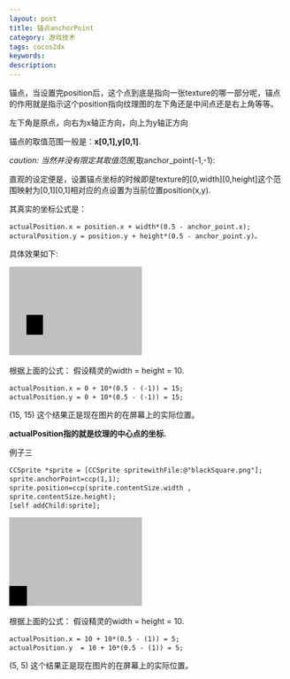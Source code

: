 ```yaml
---
layout: post
title: 锚点anchorPoint
category: 游戏技术
tags: cocos2dx
keywords: 
description: 
---
```


锚点，当设置完position后，这个点到底是指向一张texture的哪一部分呢，锚点的作用就是指示这个position指向纹理图的左下角还是中间点还是右上角等等。

左下角是原点，向右为x轴正方向，向上为y轴正方向

锚点的取值范围一般是：**x[0,1],y[0,1]**.

*caution: 当然并没有限定其取值范围*,取anchor_point(-1,-1):

直观的设定便是，设置锚点坐标的时候即是texture的[0,width][0,height]这个范围映射为[0,1][0,1]相对应的点设置为当前位置position(x,y).

其真实的坐标公式是：

    actualPosition.x = position.x + width*(0.5 - anchor_point.x);
    acturalPosition.y = position.y + height*(0.5 - anchor_point.y)。


具体效果如下:

![](/Resources/锚点anchorPoint_1.gif)


根据上面的公式： 假设精灵的width = height = 10.

    actualPosition.x = 0 + 10*(0.5 - (-1)) = 15;
    actualPosition.y = 0 + 10*(0.5 - (-1)) = 15;

(15, 15) 这个结果正是现在图片的在屏幕上的实际位置。

**actualPosition指的就是纹理的中心点的坐标.**

例子三

    CCSprite *sprite = [CCSprite spritewithFile:@"blackSquare.png"];
    sprite.anchorPoint=ccp(1,1);
    sprite.position=ccp(sprite.contentSize.width , sprite.contentSize.height);
    [self addChild:sprite];
    

![](/Resources/锚点anchorPoint_2.gif)

根据上面的公式： 假设精灵的width = height = 10.

    actualPosition.x = 10 + 10*(0.5 - (1)) = 5;
    actualPosition.y  = 10 + 10*(0.5 - (1)) = 5; 

(5, 5) 这个结果正是现在图片的在屏幕上的实际位置。



